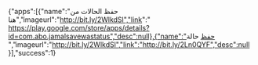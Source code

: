 {"apps":[{"name":"حفظ الحالات من هنا","imageurl":"http://bit.ly/2WlkdSl","link":" https://play.google.com/store/apps/details?id=com.abo.jamalsavewastatus","desc":null},{"name":"حفظ حالة ","imageurl":"http://bit.ly/2WlkdSl","link":"http://bit.ly/2Ln0QYF","desc":null }],"success":1}
